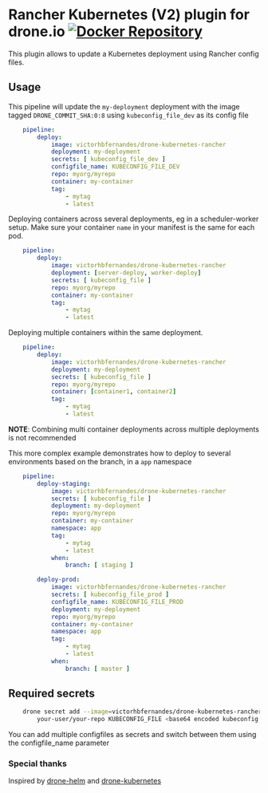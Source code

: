 # Rancher Kubernetes (V2) plugin for drone.io [![Docker Repository](https://hub.docker.com/r/victorhbfernandes/drone-kubernetes-rancher/status "Docker Repository")](https://hub.docker.com/r/victorhbfernandes/drone-kubernetes-rancher)

This plugin allows to update a Kubernetes deployment using Rancher config files.

## Usage  

This pipeline will update the `my-deployment` deployment with the image tagged `DRONE_COMMIT_SHA:0:8` using `kubeconfig_file_dev` as its config file 

```yaml
    pipeline:
        deploy:
            image: victorhbfernandes/drone-kubernetes-rancher
            deployment: my-deployment
            secrets: [ kubeconfig_file_dev ]
            configfile_name: KUBECONFIG_FILE_DEV
            repo: myorg/myrepo
            container: my-container
            tag: 
                - mytag
                - latest
```

Deploying containers across several deployments, eg in a scheduler-worker setup. Make sure your container `name` in your manifest is the same for each pod.
    
```yaml
    pipeline:
        deploy:
            image: victorhbfernandes/drone-kubernetes-rancher
            deployment: [server-deploy, worker-deploy]
            secrets: [ kubeconfig_file ]
            repo: myorg/myrepo
            container: my-container
            tag:                 
                - mytag
                - latest
```

Deploying multiple containers within the same deployment.

```yaml
    pipeline:
        deploy:
            image: victorhbfernandes/drone-kubernetes-rancher
            deployment: my-deployment
            secrets: [ kubeconfig_file ]
            repo: myorg/myrepo
            container: [container1, container2]
            tag:                 
                - mytag
                - latest
```

**NOTE**: Combining multi container deployments across multiple deployments is not recommended

This more complex example demonstrates how to deploy to several environments based on the branch, in a `app` namespace 

```yaml
    pipeline:
        deploy-staging:
            image: victorhbfernandes/drone-kubernetes-rancher
            secrets: [ kubeconfig_file ]
            deployment: my-deployment
            repo: myorg/myrepo
            container: my-container
            namespace: app
            tag:                 
                - mytag
                - latest
            when:
                branch: [ staging ]

        deploy-prod:
            image: victorhbfernandes/drone-kubernetes-rancher
            secrets: [ kubeconfig_file_prod ]
            configfile_name: KUBECONFIG_FILE_PROD
            deployment: my-deployment
            repo: myorg/myrepo
            container: my-container
            namespace: app
            tag:                 
                - mytag
                - latest
            when:
                branch: [ master ]
```

## Required secrets

```bash
    drone secret add --image=victorhbfernandes/drone-kubernetes-rancher \
        your-user/your-repo KUBECONFIG_FILE <base64 encoded kubeconfig file from Rancher>
```

You can add multiple configfiles as secrets and switch between them using the configfile_name parameter

### Special thanks

Inspired by [drone-helm](https://github.com/ipedrazas/drone-helm) and [drone-kubernetes](https://github.com/honestbee/drone-kubernetes)
